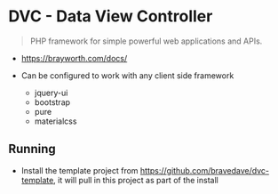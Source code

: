 # DVC - Data View Controller
> PHP framework for simple powerful web applications and APIs.

* https://brayworth.com/docs/

* Can be configured to work with any client side framework
  * jquery-ui
  * bootstrap
  * pure
  * materialcss

## Running
* Install the template project from https://github.com/bravedave/dvc-template, it will pull in this project as part of the install
